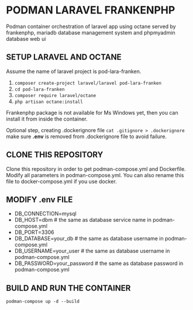 # PODMAN LARAVEL FRANKENPHP

Podman container orchestration of laravel app using octane served by frankenphp, mariadb database management system and phpmyadmin database web ui

## SETUP LARAVEL AND OCTANE
Assume the name of laravel project is pod-lara-franken.
1. `composer create-project laravel/laravel pod-lara-franken`
2. `cd pod-lara-franken`
3. `composer require laravel/octane`
4. `php artisan octane:install`

Frankenphp package is not available for Ms Windows yet, then you can install it from inside the container. 

Optional step, creating .dockerignore file
`cat .gitignore > .dockerignore`
make sure **.env** is removed from .dockerignore file to avoid failure.


## CLONE THIS REPOSITORY
Clone this repository in order to get podman-compose.yml and Dockerfile. Modify all parameters in podman-compose.yml. You can also rename this file to docker-compose.yml if you use docker.

## MODIFY .env FILE
- DB_CONNECTION=mysql
- DB_HOST=dbm               # the same as database service name in podman-compose.yml
- DB_PORT=3306
- DB_DATABASE=your_db       # the same as database username in podman-compose.yml
- DB_USERNAME=your_user     # the same as database username in podman-compose.yml
- DB_PASSWORD=your_password # the same as database password in podman-compose.yml

## BUILD AND RUN THE CONTAINER
`podman-compose up -d --build`
